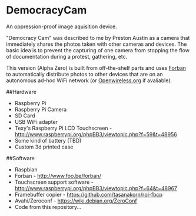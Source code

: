 DemocracyCam
============

An oppression-proof image aquisition device.


"Democracy Cam" was described to me by Preston Austin as a camera that immediately shares the photos taken with other cameras and devices.  The basic idea is to prevent the capturing of one camera from stopping the flow of documentation during a protest, gathering, etc.

This version (Alpha Zero) is built from off-the-shelf parts and uses [Forban](https://github.com/adulau/Forban) to automatically distribute photos to other devices that are on an autonomous ad-hoc WiFi network (or [Openwireless.org](http://www.openwireless.org) if avaliable).

##Hardware

   * Raspberry Pi
   * Raspberry Pi Camera
   * SD Card
   * USB WiFi adapter
   * Texy's Raspberry Pi LCD Touchscreen - http://www.raspberrypi.org/phpBB3/viewtopic.php?f=59&t=48956
   * Some kind of battery (TBD)
   * Custom 3d printed case



##Software

   * Raspbian
   * Forban - http://www.foo.be/forban/
   * Touchscreen support software - http://www.raspberrypi.org/phpBB3/viewtopic.php?f=64&t=48967
   * Framebuffer copier - https://github.com/tasanakorn/rpi-fbcp
   * Avahi/Zeroconf - https://wiki.debian.org/ZeroConf
   * Code from this repository...
